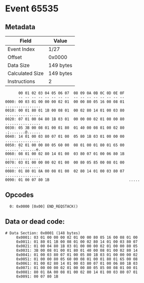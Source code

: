 # Event 65535

## Metadata

| Field           | Value     |
|-----------------|-----------|
| Event Index     | 1/27      |
| Offset          | 0x0000    |
| Data Size       | 149 bytes |
| Calculated Size | 149 bytes |
| Instructions    | 2         |

```
      00 01 02 03 04 05 06 07  08 09 0A 0B 0C 0D 0E 0F
      -- -- -- -- -- -- -- --  -- -- -- -- -- -- -- --
0000: 00 03 01 00 00 00 02 01  00 00 80 05 16 00 08 01  ................
0010: 00 01 80 01 1B 00 08 01  00 02 80 14 01 00 03 80  ................
0020: 07 01 00 04 80 1B 03 01  00 00 00 02 01 00 00 80  ................
0030: 05 3B 00 08 01 00 01 80  01 40 00 08 01 00 02 80  .;.......@......
0040: 14 01 00 03 80 07 01 00  05 80 1B 03 01 00 00 00  ................
0050: 02 01 00 00 80 05 60 00  08 01 00 01 80 01 65 00  ......`.......e.
0060: 08 01 00 02 80 14 01 00  03 80 07 01 00 06 80 1B  ................
0070: 03 01 00 00 00 02 01 00  00 80 05 85 00 08 01 00  ................
0080: 01 80 01 8A 00 08 01 00  02 80 14 01 00 03 80 07  ................
0090: 01 00 07 80 1B                                    .....           
```

## Opcodes

```
  0: 0x0000 [0x00] END_REQSTACK()
```

## Data or dead code:

```
# Data Section: 0x0001 (148 bytes)
     0x0001: 03 01 00 00 00 02 01 00 00 80 05 16 00 08 01 00
     0x0011: 01 80 01 1B 00 08 01 00 02 80 14 01 00 03 80 07
     0x0021: 01 00 04 80 1B 03 01 00 00 00 02 01 00 00 80 05
     0x0031: 3B 00 08 01 00 01 80 01 40 00 08 01 00 02 80 14
     0x0041: 01 00 03 80 07 01 00 05 80 1B 03 01 00 00 00 02
     0x0051: 01 00 00 80 05 60 00 08 01 00 01 80 01 65 00 08
     0x0061: 01 00 02 80 14 01 00 03 80 07 01 00 06 80 1B 03
     0x0071: 01 00 00 00 02 01 00 00 80 05 85 00 08 01 00 01
     0x0081: 80 01 8A 00 08 01 00 02 80 14 01 00 03 80 07 01
     0x0091: 00 07 80 1B
```